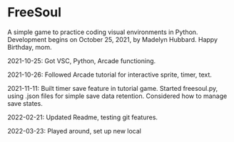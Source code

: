 # FreeSoul
A simple game to practice coding visual environments in Python.
Development begins on October 25, 2021, by Madelyn Hubbard. Happy Birthday, mom.

2021-10-25: Got VSC, Python, Arcade functioning.

2021-10-26: Followed Arcade tutorial for interactive sprite, timer, text.

2021-11-11: Built timer save feature in tutorial game. Started freesoul.py, using .json files for simple save data retention. Considered how to manage save states.

2022-02-21: Updated Readme, testing git features.

2022-03-23: Played around, set up new local